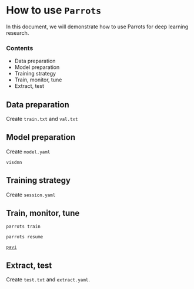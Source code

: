 # How to use ``Parrots``

In this document,
we will demonstrate how to use Parrots for deep learning research.

### Contents

* Data preparation
* Model preparation
* Training strategy
* Train, monitor, tune
* Extract, test

## Data preparation

Create ``train.txt`` and ``val.txt``

## Model preparation

Create ``model.yaml``

``visdnn``

## Training strategy

Create ``session.yaml``

## Train, monitor, tune

``parrots train``

``parrots resume``

[``pavi``](http://pavi.goforget.com)

## Extract, test

Create ``test.txt`` and ``extract.yaml``.
